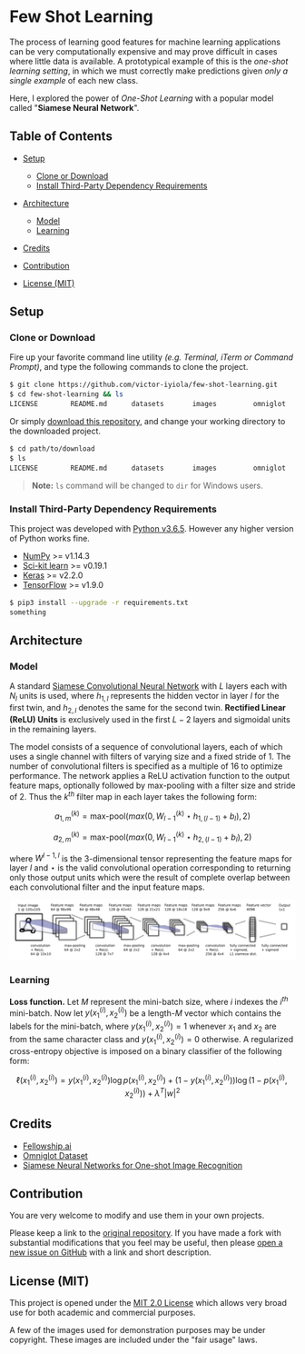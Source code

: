 # Few Shot Learning

The process of learning good features for machine learning applications can be very computationally expensive and may prove difficult in cases where little data is available. A prototypical example of this is the *one-shot learning setting*, in which we must correctly make predictions given *only a single example* of each new class.

Here, I explored the power of *One-Shot Learning* with a popular model called "**Siamese Neural Network**".

## Table of Contents

- [Setup](#setup)
  - [Clone or Download](#clone-or-download)
  - [Install Third-Party Dependency Requirements](#install-third-party-dependency-requirements)

- [Architecture](#architecture)
  - [Model](#model)
  - [Learning](#learning)

- [Credits](#credits)

- [Contribution](#contribution)

- [License (MIT)](#license-mit)

## Setup

### Clone or Download

Fire up your favorite command line utility *(e.g. Terminal, iTerm or Command Prompt)*, and type the following commands to clone the project.

```sh
$ git clone https://github.com/victor-iyiola/few-shot-learning.git
$ cd few-shot-learning && ls
LICENSE        README.md      datasets       images         omniglot       one-shot.ipynb          utils.py
```

Or simply [download this repository](https://github.com/victor-iyiola/few-shot-learning/archive/master.zip), and change your working directory to the downloaded project.

```sh
$ cd path/to/download
$ ls
LICENSE        README.md      datasets       images         omniglot       one-shot.ipynb          utils.py
```

> **Note:** `ls` command will be changed to `dir` for Windows users.

### Install Third-Party Dependency Requirements

This project was developed with [Python v3.6.5](https://python.org/downloads/). However any higher version of Python works fine.

- [NumPy](https://numpy.io) >= v1.14.3
- [Sci-kit learn](https://github.com/scikit-learn/scikit-learn)  >= v0.19.1
- [Keras](https://keras.io) >= v2.2.0
- [TensorFlow](https://www.tensorflow.org/install/) >= v1.9.0

```sh
$ pip3 install --upgrade -r requirements.txt
something
```

## Architecture

### Model

A standard [Siamese Convolutional Neural Network](https://sample.com) with $L$ layers each with $N_l$ units is used, where $h_{1, l}$ represents the hidden vector in layer $l$ for the first twin, and $h_{2,l}$ denotes the same for the second twin. **Rectified Linear (ReLU) Units** is exclusively used in the first $L-2$ layers and sigmoidal units in the remaining layers.

The model consists of a sequence of convolutional layers, each of which uses a single channel with filters of varying size and a fixed stride of 1. The number of convolutional filters is specified as a multiple of 16 to optimize performance. The network applies a ReLU activation function to the output feature maps, optionally followed by max-pooling with a filter size and stride of 2. Thus the $k^{th}$ filter map in each layer takes the following form:

$$ a^{(k)}_{1, m} = \textrm{max-pool}(max(0, W^{(k)}_{l-1} \star h_{1, (l-1)} + b_l), 2) $$

$$ a^{(k)}_{2, m} = \textrm{max-pool}(max(0, W^{(k)}_{l-1} \star h_{2, (l-1)} + b_l), 2) $$

where $W^{l-1, l}$ is the 3-dimensional tensor representing the feature maps for layer $l$ and $\star$ is the valid convolutional operation corresponding to returning only those output units which were the result of complete overlap between each convolutional filter and the input feature maps.

![Best convolutional architecture selected for verification task. Siamese twin is not depicted, but joins immediately after the 4096 unit fully-connected layer where the L1 component-wise distance between vectors is computed.](images/Siamese%20Network.png)

### Learning

**Loss function.** Let $M$ represent the mini-batch size, where $i$ indexes the $i^{th}$ mini-batch. Now let $y(x^{(i)}_1, x^{(i)}_2)$ be a length-$M$ vector which contains the labels for the mini-batch, where $y(x^{(i)}_1, x^{(i)}_2) = 1$ whenever $x_1$ and $x_2$ are from the same character class and $y(x^{(i)}_1, x^{(i)}_2) = 0$ otherwise. A regularized cross-entropy objective is imposed on a binary classifier of the following form:

$$ \ell(x^{(i)}_1, x^{(i)}_2) = y(x^{(i)}_1, x^{(i)}_2)\log{p(x^{(i)}_1, x^{(i)}_2)} + (1 - y(x^{(i)}_1, x^{(i)}_2)) \log{(1 - p(x^{(i)}_1, x^{(i)}_2))} + \lambda^T\big|w\big|^2 $$

## Credits

- [Fellowship&period;ai](http://fellowship.ai)
- [Omniglot Dataset](https://github.com/brendenlake/omniglot)
- [Siamese Neural Networks for One-shot Image Recognition](http://www.cs.cmu.edu/~rsalakhu/papers/oneshot1.pdf)

## Contribution

You are very welcome to modify and use them in your own projects.

Please keep a link to the [original repository](https://github.com/victor-iyiola/few-shot-learning). If you have made a fork with substantial modifications that you feel may be useful, then please [open a new issue on GitHub](https://github.com/victor-iyiola/few-shot-learning/issues) with a link and short description.

## License (MIT)

This project is opened under the [MIT 2.0 License](https://github.com/victor-iyiola/few-shot-learning/blob/master/LICENSE) which allows very broad use for both academic and commercial purposes.

A few of the images used for demonstration purposes may be under copyright. These images are included under the "fair usage" laws.
